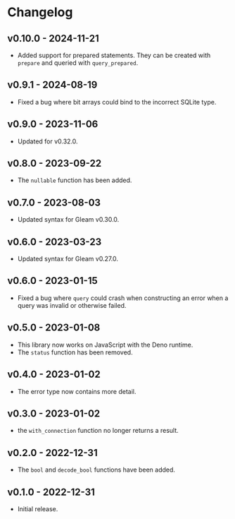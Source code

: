 # Changelog

## v0.10.0 - 2024-11-21

- Added support for prepared statements. They can be created with `prepare` and 
  queried with `query_prepared`.

## v0.9.1 - 2024-08-19

- Fixed a bug where bit arrays could bind to the incorrect SQLite type.

## v0.9.0 - 2023-11-06

- Updated for v0.32.0.

## v0.8.0 - 2023-09-22

- The `nullable` function has been added.

## v0.7.0 - 2023-08-03

- Updated syntax for Gleam v0.30.0.

## v0.6.0 - 2023-03-23

- Updated syntax for Gleam v0.27.0.

## v0.6.0 - 2023-01-15

- Fixed a bug where `query` could crash when constructing an error when a query
  was invalid or otherwise failed.

## v0.5.0 - 2023-01-08

- This library now works on JavaScript with the Deno runtime. 
- The `status` function has been removed.

## v0.4.0 - 2023-01-02

- The error type now contains more detail.

## v0.3.0 - 2023-01-02

- the `with_connection` function no longer returns a result.

## v0.2.0 - 2022-12-31

- The `bool` and `decode_bool` functions have been added.

## v0.1.0 - 2022-12-31

- Initial release.

